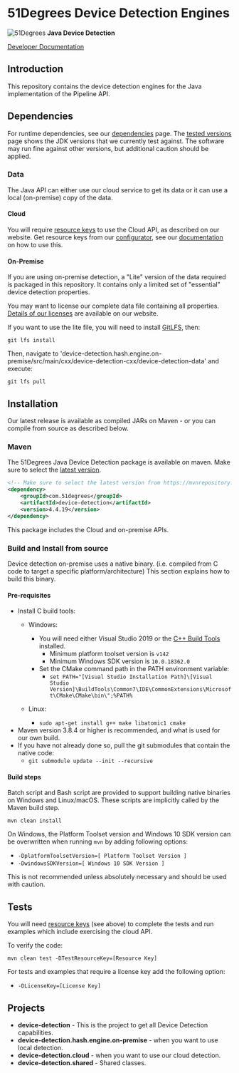 # 51Degrees Device Detection Engines

![51Degrees](https://51degrees.com/img/logo.png?utm_source=github&utm_medium=repository&utm_content=readme_main&utm_campaign=java-open-source "Data rewards the curious") **Java Device Detection**

[Developer Documentation](https://51degrees.com/device-detection-java/index.html?utm_source=github&utm_medium=repository&utm_content=documentation&utm_campaign=java-open-source "developer documentation")

## Introduction

This repository contains the device detection engines for the Java implementation of the Pipeline API.

## Dependencies

For runtime dependencies, see our [dependencies](http://51degrees.com/documentation/_info__dependencies.html) page.
The [tested versions](https://51degrees.com/documentation/_info__tested_versions.html) page shows 
the JDK versions that we currently test against. The software may run fine against other versions, 
but additional caution should be applied.

### Data

The Java API can either use our cloud service to get its data or it can use a local (on-premise) copy of the data.

#### Cloud

You will require [resource keys](https://51degrees.com/documentation/_info__resource_keys.html)
to use the Cloud API, as described on our website. Get resource keys from
our [configurator](https://configure.51degrees.com/), see our [documentation](https://51degrees.com/documentation/_concepts__configurator.html) on 
how to use this.

#### On-Premise

If you are using on-premise detection, a "Lite" version of the data required is packaged 
in this repository. It contains only a limited set of "essential" device detection properties. 

You may want to license our complete data file containing all properties. 
[Details of our licenses](https://51degrees.com/pricing) are available on our website.

If you want to use the lite file, you will need to install [GitLFS](https://git-lfs.github.com/), then:

```
git lfs install
```

Then, navigate to 'device-detection.hash.engine.on-premise/src/main/cxx/device-detection-cxx/device-detection-data' and execute:

```
git lfs pull
```

## Installation

Our latest release is available as compiled JARs on Maven - or you can compile from source as described below.

### Maven

The 51Degrees Java Device Detection package is available on maven. Make sure to select
the [latest version](https://mvnrepository.com/artifact/com.51degrees/device-detection).

```xml
<!-- Make sure to select the latest version from https://mvnrepository.com/artifact/com.51degrees/pipeline.device-detection -->
<dependency>
    <groupId>com.51degrees</groupId>
    <artifactId>device-detection</artifactId>
    <version>4.4.19</version>
</dependency>
```

This package includes the Cloud and on-premise APIs.

### Build and Install from source

Device detection on-premise uses a native binary. (i.e. compiled from C code to target a specific 
platform/architecture) This section explains how to build this binary.

#### Pre-requisites

- Install C build tools:
  - Windows:
    - You will need either Visual Studio 2019 or the [C++ Build Tools](https://visualstudio.microsoft.com/visual-cpp-build-tools/) installed.
      - Minimum platform toolset version is `v142`
      - Minimum Windows SDK version is `10.0.18362.0`
    - Set the CMake command path in the PATH environment variable: 
      - `set PATH="[Visual Studio Installation Path]\[Visual Studio Version]\BuildTools\Common7\IDE\CommonExtensions\Microsoft\CMake\CMake\bin\";%PATH%`

  - Linux:
    - `sudo apt-get install g++ make libatomic1 cmake`
- Maven version 3.8.4 or higher is recommended, and what is used for our own build.
- If you have not already done so, pull the git submodules that contain the native code:
  - `git submodule update --init --recursive`

#### Build steps

Batch script and Bash script are provided to support building native binaries on Windows and Linux/macOS.
These scripts are implicitly called by the Maven build step.

```
mvn clean install
```

On Windows, the Platform Toolset version and Windows 10 SDK version can be overwritten when 
running `mvn` by adding following options:
- `-DplatformToolsetVersion=[ Platform Toolset Version ]`
- `-DwindowsSDKVersion=[ Windows 10 SDK Version ]`

This is not recommended unless absolutely necessary and should be used with caution.

## Tests

You will need [resource keys](https://51degrees.com/documentation/_info__resource_keys.html)
(see above) to complete the tests and run examples which include exercising the cloud API.

To verify the code:

```
mvn clean test -DTestResourceKey=[Resource Key]
```
For tests and examples that require a license key add the following option:
- `-DLicenseKey=[License Key]`

## Projects

- **device-detection** - This is the project to get all Device Detection capabilities.
- **device-detection.hash.engine.on-premise** - when you want to use local detection.
- **device-detection.cloud** - when you want to use our cloud detection.
- **device-detection.shared** - Shared classes.
